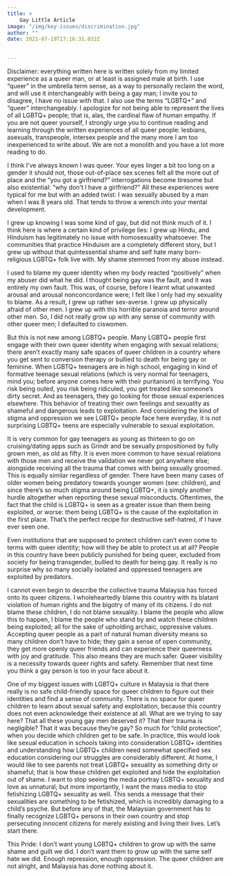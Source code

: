 ```yaml
---
title: >
    Gay Little Article
image: "/img/key-issues/discrimination.jpg"
author: ""
date: 2021-07-19T17:16:31.032Z
     

---
```


Disclaimer: everything written here is written solely from my limited experience as a queer man, or at least is assigned male at birth. I use “queer” in the umbrella term sense, as a way to personally reclaim the word, and will use it interchangeably with being a gay man; I invite you to disagree, I have no issue with that. I also use the terms “LGBTQ+” and “queer” interchangeably. I apologize for not being able to represent the lives of all LGBTQ+ people; that is, alas, the cardinal flaw of human empathy. If you are not queer yourself, I strongly urge you to continue reading and learning through the written experiences of all queer people: lesbians, asexuals, transpeople, intersex people and the many more I am too inexperienced to write about. We are not a monolith and you have a lot more reading to do. 

I think I’ve always known I was queer. Your eyes linger a bit too long on a gender it should not, those out-of-place sex scenes felt all the more out of place and the “you got a girlfriend?” interrogations become tiresome but also existential: “why don’t I have a girlfriend?”
All these experiences were typical for me but with an added twist: I was sexually abused by a man when I was 8 years old. That tends to throw a wrench into your mental development. 

I grew up knowing I was some kind of gay, but did not think much of it. I think here is where a certain kind of privilege lies: I grew up Hindu, and Hinduism has legitimately no issue with homosexuality whatsoever. The communities that practice Hinduism are a completely different story, but I grew up without that quintessential shame and self hate many born-religious LGBTQ+ folk live with. My shame stemmed from my abuse instead. 

I used to blame my queer identity when my body reacted “positively” when my abuser did what he did. I thought being gay was the fault, and it was entirely my own fault. This was, of course, before I learnt what unwanted arousal and arousal nonconcordance were; I felt like I only had my sexuality to blame. As a result, I grew up rather sex-averse. I grew up physically afraid of other men. I grew up with this horrible paranoia and terror around other men. So, I did not really grow up with any sense of community with other queer men; I defaulted to ciswomen. 

But this is not new among LGBTQ+ people. Many LGBTQ+ people first engage with their own queer identity when engaging with sexual relations; there aren’t exactly many safe spaces of queer children in a country where you get sent to conversion therapy or bullied to death for being gay or feminine. When LGBTQ+ teenagers are in high school, engaging in kind of formative teenage sexual relations (which is very normal for teenagers, mind you; before anyone comes here with their puritanism) is terrifying. You risk being outed, you risk being ridiculed, you get treated like someone’s dirty secret. And as teenagers, they go looking for those sexual experiences elsewhere. This behavior of treating their own feelings and sexuality as shameful and dangerous leads to exploitation. And considering the kind of stigma and oppression we see LGBTQ+ people face here everyday, it is not surprising LGBTQ+ teens are especially vulnerable to sexual exploitation. 

It is very common for gay teenagers as young as thirteen to go on cruising/dating apps such as Grindr and be sexually propositioned by fully grown men, as old as fifty. It is even more common to have sexual relations with those men and receive the validation we never got anywhere else; alongside receiving all the trauma that comes with being sexually groomed. This is equally similar regardless of gender. There have been many cases of older women being predatory towards younger women (see: children), and since there’s so much stigma around being LGBTQ+, it is simply another hurdle altogether when reporting these sexual misconducts. Oftentimes, the fact that the child is LGBTQ+ is seen as a greater issue than them being exploited, or worse: them being LGBTQ+ is the cause of the exploitation in the first place. That’s the perfect recipe for destructive self-hatred, if I have ever seen one. 

Even institutions that are supposed to protect children can’t even come to terms with queer identity; how will they be able to protect us at all? People in this country have been publicly punished for being queer, excluded from society for being transgender, bullied to death for being gay. It really is no surprise why so many socially isolated and oppressed teenagers are exploited by predators. 

I cannot even begin to describe the collective trauma Malaysia has forced onto its queer citizens. I wholeheartedly blame this country with its blatant violation of human rights and the bigotry of many of its citizens. I do not blame these children, I do not blame sexuality. I blame the people who allow this to happen, I blame the people who stand by and watch these children being exploited; all for the sake of upholding archaic, oppressive values. Accepting queer people as a part of natural human diversity means so many children don’t have to hide; they gain a sense of open community, they get more openly queer friends and can experience their queerness with joy and gratitude. This also means they are much safer. Queer visibility is a necessity towards queer rights and safety. Remember that next time you think a gay person is too in your face about it.

One of my biggest issues with LGBTQ+ culture in Malaysia is that there really is no safe child-friendly space for queer children to figure out their identities and find a sense of community. There is no space for queer children to learn about sexual safety and exploitation, because this country does not even acknowledge their existence at all. What are we trying to say here? That all these young gay men deserved it? That their trauma is negligible? That it was because they’re gay? So much for “child protection”, when you decide which children get to be safe. In practice, this would look like sexual education in schools taking into consideration LGBTQ+ identities and understanding how LGBTQ+ children need somewhat specified sex education considering our struggles are considerably different. At home, I would like to see parents not treat LGBTQ+ sexuality as something dirty or shameful; that is how these children get exploited and hide the exploitation out of shame. I want to stop seeing the media portray LGBTQ+ sexuality and love as unnatural; but more importantly, I want the mass media to stop fetishizing LGBTQ+ sexuality as well. This sends a message that their sexualities are something to be fetishized, which is incredibly damaging to a child’s psyche. But before any of that, the Malaysian government has to finally recognize LGBTQ+ persons in their own country and stop persecuting innocent citizens for merely existing and living their lives. Let’s start there. 

This Pride: I don’t want young LGBTQ+ children to grow up with the same shame and guilt we did. I don’t want them to grow up with the same self hate we did. Enough repression, enough oppression. The queer children are not alright, and Malaysia has done nothing about it. 




